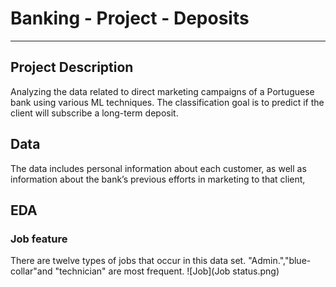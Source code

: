 # Banking - Project - Deposits
---
## Project Description
Analyzing the data related to direct marketing campaigns of a Portuguese bank using various ML techniques. The classification goal is to predict if the client will subscribe a long-term deposit. 
## Data
The data includes personal information about each customer, as well as information about the bank’s previous efforts in marketing to that client,

## EDA
### Job feature
There are twelve types of jobs that occur in this data set. "Admin.","blue-collar"and "technician" are most frequent.
![Job](Job status.png)

